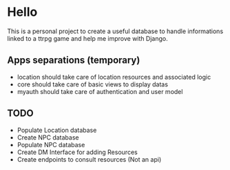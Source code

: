 # Hello
This is a personal project to create a useful database to handle informations linked to a ttrpg game and help me improve with Django.

## Apps separations (temporary)
* location should take care of location resources and associated logic
* core should take care of basic views to display datas
* myauth should take care of authentication and user model

## TODO
* Populate Location database
* Create NPC database
* Populate NPC database
* Create DM Interface for adding Resources
* Create endpoints to consult resources (Not an api)